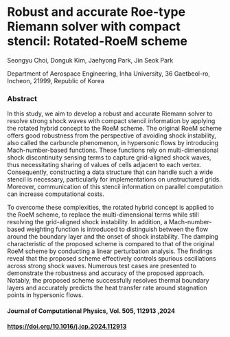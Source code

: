# Robust and accurate Roe-type Riemann solver with compact stencil: Rotated-RoeM scheme

<!-- author: Seongyu Choi, Donguk Kim, Jaehyong Park, Jin Seok Park-->

Seongyu Choi, Donguk Kim, Jaehyong Park, Jin Seok Park

Department of Aerospace Engineering, Inha University, 36 Gaetbeol-ro, Incheon, 21999, Republic of Korea

### Abstract
In this study, we aim to develop a robust and accurate Riemann solver to resolve strong shock waves with compact stencil information by applying the rotated hybrid concept to the RoeM scheme. The original RoeM scheme offers good robustness from the perspective of avoiding shock instability, also called the carbuncle phenomenon, in hypersonic flows by introducing Mach-number-based functions. These functions rely on multi-dimensional shock discontinuity sensing terms to capture grid-aligned shock waves, thus necessitating sharing of values of cells adjacent to each vertex. Consequently, constructing a data structure that can handle such a wide stencil is necessary, particularly for implementations on unstructured grids. Moreover, communication of this stencil information on parallel computation can increase computational costs.

To overcome these complexities, the rotated hybrid concept is applied to the RoeM scheme, to replace the multi-dimensional terms while still resolving the grid-aligned shock instability. In addition, a Mach-number-based weighting function is introduced to distinguish between the flow around the boundary layer and the onset of shock instability. The damping characteristic of the proposed scheme is compared to that of the original RoeM scheme by conducting a linear perturbation analysis. The findings reveal that the proposed scheme effectively controls spurious oscillations across strong shock waves. Numerous test cases are presented to demonstrate the robustness and accuracy of the proposed approach. Notably, the proposed scheme successfully resolves thermal boundary layers and accurately predicts the heat transfer rate around stagnation points in hypersonic flows.

#### Journal of Computational Physics, Vol. 505, 112913 ,2024
#### https://doi.org/10.1016/j.jcp.2024.112913
